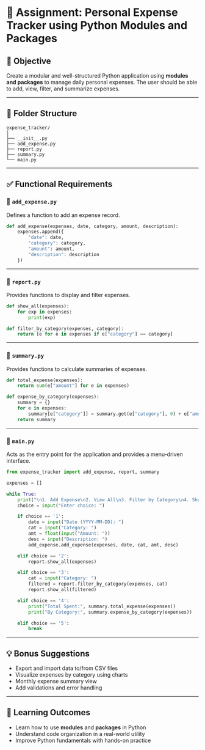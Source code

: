 
# 📝 Assignment: Personal Expense Tracker using Python Modules and Packages

## 🎯 Objective
Create a modular and well-structured Python application using **modules and packages** to manage daily personal expenses. The user should be able to add, view, filter, and summarize expenses.

---

## 📁 Folder Structure

```
expense_tracker/
│
├── __init__.py
├── add_expense.py
├── report.py
├── summary.py
└── main.py
```

---

## ✅ Functional Requirements

### 🔹 `add_expense.py`
Defines a function to add an expense record.

```python
def add_expense(expenses, date, category, amount, description):
    expenses.append({
        "date": date,
        "category": category,
        "amount": amount,
        "description": description
    })
```

---

### 🔹 `report.py`
Provides functions to display and filter expenses.

```python
def show_all(expenses):
    for exp in expenses:
        print(exp)

def filter_by_category(expenses, category):
    return [e for e in expenses if e["category"] == category]
```

---

### 🔹 `summary.py`
Provides functions to calculate summaries of expenses.

```python
def total_expense(expenses):
    return sum(e["amount"] for e in expenses)

def expense_by_category(expenses):
    summary = {}
    for e in expenses:
        summary[e["category"]] = summary.get(e["category"], 0) + e["amount"]
    return summary
```

---

### 🔹 `main.py`
Acts as the entry point for the application and provides a menu-driven interface.

```python
from expense_tracker import add_expense, report, summary

expenses = []

while True:
    print("\n1. Add Expense\n2. View All\n3. Filter by Category\n4. Show Total\n5. Exit")
    choice = input("Enter choice: ")

    if choice == '1':
        date = input("Date (YYYY-MM-DD): ")
        cat = input("Category: ")
        amt = float(input("Amount: "))
        desc = input("Description: ")
        add_expense.add_expense(expenses, date, cat, amt, desc)

    elif choice == '2':
        report.show_all(expenses)

    elif choice == '3':
        cat = input("Category: ")
        filtered = report.filter_by_category(expenses, cat)
        report.show_all(filtered)

    elif choice == '4':
        print("Total Spent:", summary.total_expense(expenses))
        print("By Category:", summary.expense_by_category(expenses))

    elif choice == '5':
        break
```

---

## 💡 Bonus Suggestions
- Export and import data to/from CSV files
- Visualize expenses by category using charts
- Monthly expense summary view
- Add validations and error handling

---

## 📌 Learning Outcomes
- Learn how to use **modules** and **packages** in Python
- Understand code organization in a real-world utility
- Improve Python fundamentals with hands-on practice

